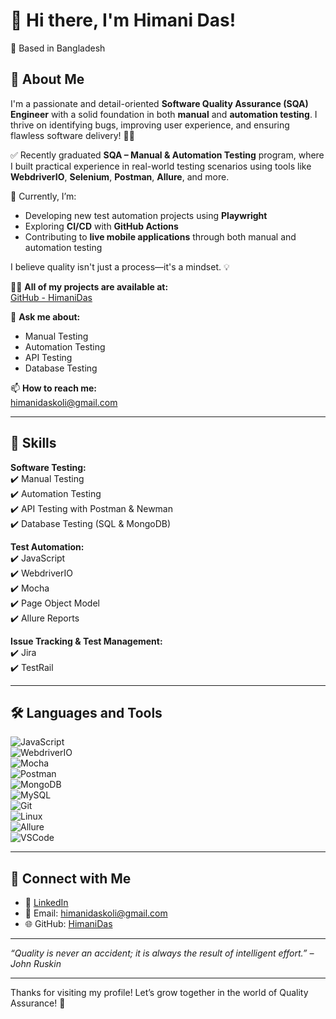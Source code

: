 # 👋 Hi there, I'm Himani Das!

📍 Based in Bangladesh  

## 🎯 About Me
I'm a passionate and detail-oriented **Software Quality Assurance (SQA) Engineer** with a solid foundation in both **manual** and **automation testing**. I thrive on identifying bugs, improving user experience, and ensuring flawless software delivery! 🐞✨

✅ Recently graduated **SQA – Manual & Automation Testing** program, where I built practical experience in real-world testing scenarios using tools like **WebdriverIO**, **Selenium**, **Postman**, **Allure**, and more.

🚀 Currently, I’m:
- Developing new test automation projects using **Playwright**
- Exploring **CI/CD** with **GitHub Actions**
- Contributing to **live mobile applications** through both manual and automation testing

I believe quality isn't just a process—it's a mindset. 💡

👨‍💻 **All of my projects are available at:**  
[GitHub - HimaniDas](https://github.com/HimaniDas)

💬 **Ask me about:**  
- Manual Testing  
- Automation Testing  
- API Testing  
- Database Testing  

📫 **How to reach me:**  
himanidaskoli@gmail.com 

---

## 🧠 Skills

**Software Testing:**  
✔️ Manual Testing  
✔️ Automation Testing  
✔️ API Testing with Postman & Newman  
✔️ Database Testing (SQL & MongoDB)

**Test Automation:**  
✔️ JavaScript  
✔️ WebdriverIO  
✔️ Mocha  
✔️ Page Object Model  
✔️ Allure Reports

**Issue Tracking & Test Management:**  
✔️ Jira  
✔️ TestRail

---

## 🛠️ Languages and Tools

![JavaScript](https://img.shields.io/badge/-JavaScript-black?logo=javascript)  
![WebdriverIO](https://img.shields.io/badge/-WebdriverIO-red?logo=webdriverio)  
![Mocha](https://img.shields.io/badge/-Mocha-brown?logo=mocha)  
![Postman](https://img.shields.io/badge/-Postman-orange?logo=postman)  
![MongoDB](https://img.shields.io/badge/-MongoDB-green?logo=mongodb)  
![MySQL](https://img.shields.io/badge/-MySQL-blue?logo=mysql)  
![Git](https://img.shields.io/badge/-Git-black?logo=git)  
![Linux](https://img.shields.io/badge/-Linux-black?logo=linux)  
![Allure](https://img.shields.io/badge/-Allure-purple?logo=allure)  
![VSCode](https://img.shields.io/badge/-VS%20Code-blue?logo=visual-studio-code)

---

## 🤝 Connect with Me

- 💼 [LinkedIn](https://www.linkedin.com/in/himanidas08/)  
- 📧 Email: himanidaskoli@gmail.com  
- 🌐 GitHub: [HimaniDas](https://github.com/HimaniDas)

---

_“Quality is never an accident; it is always the result of intelligent effort.” – John Ruskin_

---

Thanks for visiting my profile! Let’s grow together in the world of Quality Assurance! 🚀
